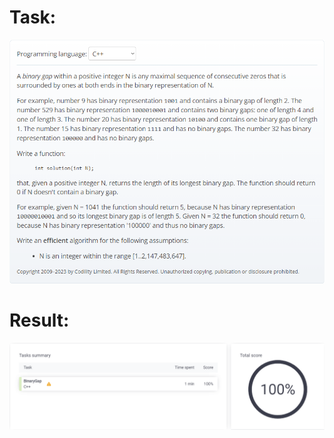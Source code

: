 # Task:
![](../../resources/binary_gap/task.png)

# Result:
![](../../resources/binary_gap/result.png)